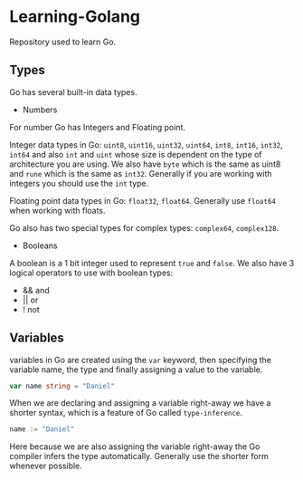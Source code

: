 # Learning-Golang

Repository used to learn Go.

## Types

Go has several built-in data types.

* Numbers 

For number Go has Integers and Floating point.

Integer data types in Go: `uint8`, `uint16`, `uint32`, `uint64`, `int8`, `int16`, `int32`, `int64` and also `int` and `uint` whose size is dependent on the type of architecture you are using.
We also have `byte` which is the same as uint8 and `rune` which is the same as `int32`. 
Generally if you are working with integers you should use the `int` type. 

Floating point data types in Go: `float32`, `float64`.
Generally use `float64` when working with floats.

Go also has two special types for complex types: `complex64`, `complex128`.

* Booleans

A boolean is a 1 bit integer used to represent `true` and `false`.
We also have 3 logical operators to use with boolean types:
* && and
* || or
* ! not

## Variables

variables in Go are created using the `var` keyword, then specifying the variable name, the type and finally assigning a value to the variable.

```go
var name string = "Daniel"
```

When we are declaring and assigning a variable right-away we have a shorter syntax, which is a feature of Go called `type-inference`.

```go
name := "Daniel"
```

Here because we are also assigning the variable right-away the Go compiler infers the type automatically.
Generally use the shorter form whenever possible.
